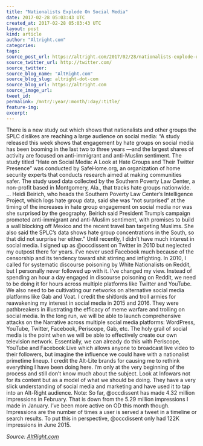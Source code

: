 ```yaml
---
title: "Nationalists Explode On Social Media"
date: 2017-02-28 05:03:43 UTC
created_at: 2017-02-28 05:03:43 UTC
layout: post
kind: article
author: "Altright.com"
categories: 
tags: 
source_post_url: https://altright.com/2017/02/28/nationalists-explode-on-social-media/
source_twitter_url: http://twitter.com/
source_twitter: 
source_blog_name: "AltRight.com"
source_blog_slug: altright-dot-com
source_blog_url: https://altright.com
source_image_url: 
tweet_id:
permalink: /mntr/:year/:month/:day/:title/
feature-img: 
excerpt:
---
```

There is a new study out which shows that nationalists and other groups the SPLC dislikes are reaching a large audience on social media: “A study released this week shows that engagement by hate groups on social media has been booming in the last two to three years —and the largest shares of activity are focused on anti-immigrant and anti-Muslim sentiment. The study titled “Hate on Social Media: A Look at Hate Groups and Their Twitter Presence” was conducted by SafeHome.org, an organization of home security experts that conducts research aimed at making communities safer. The study used data collected by the Southern Poverty Law Center, a non-profit based in Montgomery, Ala., that tracks hate groups nationwide. … Heidi Beirich, who heads the Southern Poverty Law Center’s Intelligence Project, which logs hate group data, said she was “not surprised” at the timing of the increases in hate group engagement on social media nor was she surprised by the geography. Beirich said President Trump’s campaign promoted anti-immigrant and anti-Muslim sentiment, with promises to build a wall blocking off Mexico and the recent travel ban targeting Muslims. She also said the SPLC’s data shows hate group concentrations in the South, so that did not surprise her either.” Until recently, I didn’t have much interest in social media. I signed up as @occdissent on Twitter in 2010 but neglected my outpost there for years. I’ve never used Facebook much because of the censorship and its tendency toward shit stirring and infighting. In 2010, I called for systematic discourse poisoning by White Nationalists on Reddit, but I personally never followed up with it. I’ve changed my view. Instead of spending an hour a day engaged in discourse poisoning on Reddit, we need to be doing it for hours across multiple platforms like Twitter and YouTube. We also need to be cultivating our networks on alternative social media platforms like Gab and Voat. I credit the shitlords and troll armies for reawakening my interest in social media in 2015 and 2016. They were pathbreakers in illustrating the efficacy of meme warfare and trolling on social media. In the long run, we will be able to launch comprehensive attacks on the Narrative across multiple social media platforms: WordPress, YouTube, Twitter, Facebook, Periscope, Gab, etc. The holy grail of social media is the point when we will be able to effectively create our own television network. Essentially, we can already do this with Periscope, YouTube and Facebook Live which allows anyone to broadcast live video to their followers, but imagine the influence we could have with a nationalist primetime lineup. I credit the Alt-Lite brands for causing me to rethink everything I have been doing here. I’m only at the very beginning of the process and still don’t know much about the subject. Look at Infowars not for its content but as a model of what we should be doing. They have a very slick understanding of social media and marketing and have used it to tap into an Alt-Right audience. Note: So far, @occdissent has made 4.32 million impressions in February. That is down from the 5.29 million impressions I made in January. I’ve been more active on OD this month though. Impressions are the number of times a user is served a tweet in a timeline or search results. To put this in perspective, @occdissent only had 122K impressions in June 2015.<div class="">
    <i>Source: <a href="https://altright.com">AltRight.com</a></i>
</div>
